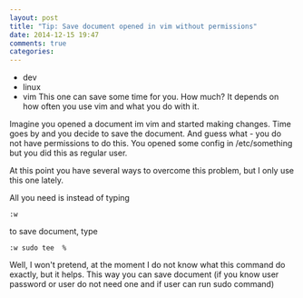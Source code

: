 ```yaml
---
layout: post
title: "Tip: Save document opened in vim without permissions"
date: 2014-12-15 19:47
comments: true
categories: 
---
```

- dev
- linux
- vim
This one can save some time for you. How much? It depends on how often you use vim and what you do with it.

Imagine you opened a document im vim and started making changes. Time goes by and you decide to save the document.
And guess what - you do not have permissions to do this. You opened some config in /etc/something but you did this as regular user.

At this point you have several ways to overcome this problem, but I only use this one lately.

All you need is instead of typing

```
:w
```

to save document, type

```
:w sudo tee  %
```

Well, I won't pretend, at the moment I do not know what this command do exactly, but it helps.
This way you can save document (if you know user password or user do not need one and if user can run sudo command)